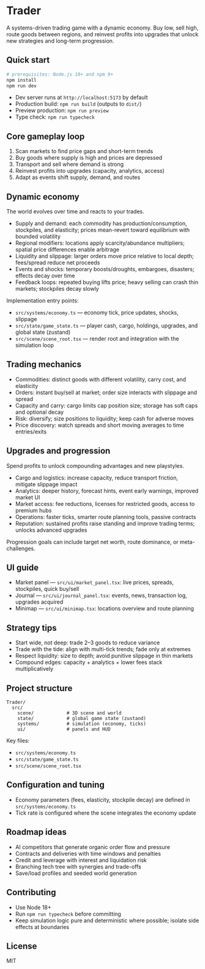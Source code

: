 # Trader

A systems-driven trading game with a dynamic economy. Buy low, sell high, route goods between regions, and reinvest profits into upgrades that unlock new strategies and long-term progression.

## Quick start

```bash
# prerequisites: Node.js 18+ and npm 9+
npm install
npm run dev
```

- Dev server runs at `http://localhost:5173` by default
- Production build: `npm run build` (outputs to `dist/`)
- Preview production: `npm run preview`
- Type check: `npm run typecheck`

## Core gameplay loop

1. Scan markets to find price gaps and short-term trends
2. Buy goods where supply is high and prices are depressed
3. Transport and sell where demand is strong
4. Reinvest profits into upgrades (capacity, analytics, access)
5. Adapt as events shift supply, demand, and routes

## Dynamic economy

The world evolves over time and reacts to your trades.

- Supply and demand: each commodity has production/consumption, stockpiles, and elasticity; prices mean-revert toward equilibrium with bounded volatility
- Regional modifiers: locations apply scarcity/abundance multipliers; spatial price differences enable arbitrage
- Liquidity and slippage: larger orders move price relative to local depth; fees/spread reduce net proceeds
- Events and shocks: temporary boosts/droughts, embargoes, disasters; effects decay over time
- Feedback loops: repeated buying lifts price; heavy selling can crash thin markets; stockpiles decay slowly

Implementation entry points:
- `src/systems/economy.ts` — economy tick, price updates, shocks, slippage
- `src/state/game_state.ts` — player cash, cargo, holdings, upgrades, and global state (zustand)
- `src/scene/scene_root.tsx` — render root and integration with the simulation loop

## Trading mechanics

- Commodities: distinct goods with different volatility, carry cost, and elasticity
- Orders: instant buy/sell at market; order size interacts with slippage and spread
- Capacity and carry: cargo limits cap position size; storage has soft caps and optional decay
- Risk: diversify; size positions to liquidity; keep cash for adverse moves
- Price discovery: watch spreads and short moving averages to time entries/exits

## Upgrades and progression

Spend profits to unlock compounding advantages and new playstyles.

- Cargo and logistics: increase capacity, reduce transport friction, mitigate slippage impact
- Analytics: deeper history, forecast hints, event early warnings, improved market UI
- Market access: fee reductions, licenses for restricted goods, access to premium hubs
- Operations: faster ticks, smarter route planning tools, passive contracts
- Reputation: sustained profits raise standing and improve trading terms; unlocks advanced upgrades

Progression goals can include target net worth, route dominance, or meta-challenges.

## UI guide

- Market panel — `src/ui/market_panel.tsx`: live prices, spreads, stockpiles, quick buy/sell
- Journal — `src/ui/journal_panel.tsx`: events, news, transaction log, upgrades acquired
- Minimap — `src/ui/minimap.tsx`: locations overview and route planning

## Strategy tips

- Start wide, not deep: trade 2–3 goods to reduce variance
- Trade with the tide: align with multi-tick trends; fade only at extremes
- Respect liquidity: size to depth; avoid punitive slippage in thin markets
- Compound edges: capacity + analytics + lower fees stack multiplicatively

## Project structure

```
Trader/
  src/
    scene/            # 3D scene and world
    state/            # global game state (zustand)
    systems/          # simulation (economy, ticks)
    ui/               # panels and HUD
```

Key files:
- `src/systems/economy.ts`
- `src/state/game_state.ts`
- `src/scene/scene_root.tsx`

## Configuration and tuning

- Economy parameters (fees, elasticity, stockpile decay) are defined in `src/systems/economy.ts`
- Tick rate is configured where the scene integrates the economy update

## Roadmap ideas

- AI competitors that generate organic order flow and pressure
- Contracts and deliveries with time windows and penalties
- Credit and leverage with interest and liquidation risk
- Branching tech tree with synergies and trade-offs
- Save/load profiles and seeded world generation

## Contributing

- Use Node 18+
- Run `npm run typecheck` before committing
- Keep simulation logic pure and deterministic where possible; isolate side effects at boundaries

## License

MIT

